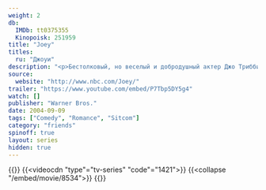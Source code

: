 ```yaml
---
weight: 2
db:
  IMDb: tt0375355
  Kinopoisk: 251959
title: "Joey"
titles: 
  ru: "Джоуи"
description: "<p>Бестолковый, но веселый и добродушный актер Джо Триббиани приезжает в Лос-Анджелес, где ему обещают новую работу. Поселившись в квартире, которую снимает ему сестра, Джо развивает бурную деятельность: флиртует с замужней соседкой Алекс, обучает своего племянника Майкла способам знакомства с девушками, пробует играть в театральных постановках и занимается ещё кучей разных вещей. При этом благодаря своей бесшабашности Джо постоянно попадает в запутанные, а порой и забавные ситуации.</p>"
source: 
  website: "http://www.nbc.com/Joey/"
trailer: "https://www.youtube.com/embed/P7Tbp5DY5g4"
watch: []
publisher: "Warner Bros."
date: 2004-09-09
tags: ["Comedy", "Romance", "Sitcom"]
category: "friends"
spinoff: true
layout: series
hidden: true
---
```

{{<players>}}
    {{<videocdn "type"="tv-series" "code"="1421">}}
    {{<collapse "/embed/movie/8534">}}
{{</players>}}
